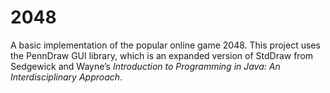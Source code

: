 # 2048

A basic implementation of the popular online game 2048. This project uses the PennDraw GUI library, which is an expanded version of StdDraw from Sedgewick and Wayne’s *Introduction to Programming in Java: An Interdisciplinary Approach*.
